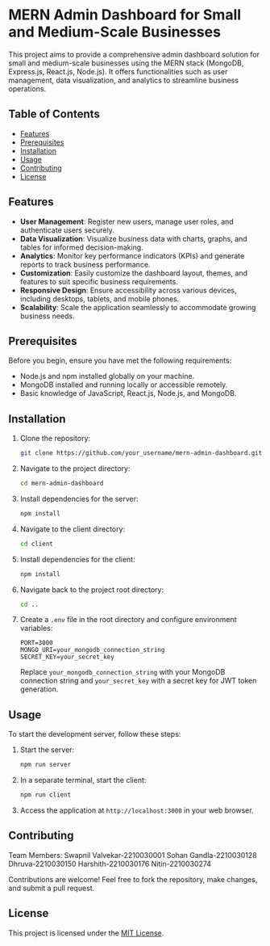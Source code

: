 


# MERN Admin Dashboard for Small and Medium-Scale Businesses

This project aims to provide a comprehensive admin dashboard solution for small and medium-scale businesses using the MERN stack (MongoDB, Express.js, React.js, Node.js). It offers functionalities such as user management, data visualization, and analytics to streamline business operations.

## Table of Contents

- [Features](#features)
- [Prerequisites](#prerequisites)
- [Installation](#installation)
- [Usage](#usage)
- [Contributing](#contributing)
- [License](#license)

## Features

- **User Management**: Register new users, manage user roles, and authenticate users securely.
- **Data Visualization**: Visualize business data with charts, graphs, and tables for informed decision-making.
- **Analytics**: Monitor key performance indicators (KPIs) and generate reports to track business performance.
- **Customization**: Easily customize the dashboard layout, themes, and features to suit specific business requirements.
- **Responsive Design**: Ensure accessibility across various devices, including desktops, tablets, and mobile phones.
- **Scalability**: Scale the application seamlessly to accommodate growing business needs.

## Prerequisites

Before you begin, ensure you have met the following requirements:

- Node.js and npm installed globally on your machine.
- MongoDB installed and running locally or accessible remotely.
- Basic knowledge of JavaScript, React.js, Node.js, and MongoDB.

## Installation

1. Clone the repository:

    ```bash
    git clone https://github.com/your_username/mern-admin-dashboard.git
    ```

2. Navigate to the project directory:

    ```bash
    cd mern-admin-dashboard
    ```

3. Install dependencies for the server:

    ```bash
    npm install
    ```

4. Navigate to the client directory:

    ```bash
    cd client
    ```

5. Install dependencies for the client:

    ```bash
    npm install
    ```

6. Navigate back to the project root directory:

    ```bash
    cd ..
    ```

7. Create a `.env` file in the root directory and configure environment variables:

    ```
    PORT=3000
    MONGO_URI=your_mongodb_connection_string
    SECRET_KEY=your_secret_key
    ```

    Replace `your_mongodb_connection_string` with your MongoDB connection string and `your_secret_key` with a secret key for JWT token generation.

## Usage

To start the development server, follow these steps:

1. Start the server:

    ```bash
    npm run server
    ```

2. In a separate terminal, start the client:

    ```bash
    npm run client
    ```

3. Access the application at `http://localhost:3000` in your web browser.

## Contributing

Team Members:
Swapnil Valvekar-2210030001
Sohan Gandla-2210030128
Dhruva-2210030150
Harshith-2210030176
Nitin-2210030274

Contributions are welcome! Feel free to fork the repository, make changes, and submit a pull request.

## License

This project is licensed under the [MIT License](LICENSE).
